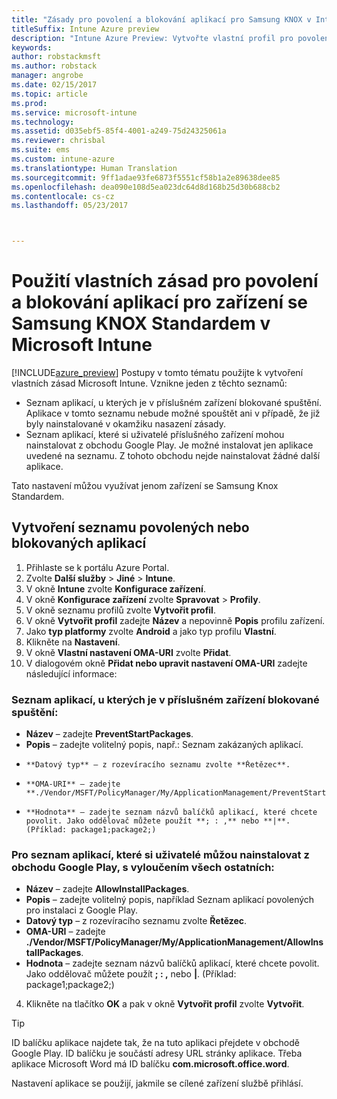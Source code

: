 ```yaml
---
title: "Zásady pro povolení a blokování aplikací pro Samsung KNOX v Intune"
titleSuffix: Intune Azure preview
description: "Intune Azure Preview: Vytvořte vlastní profil pro povolení a blokování aplikací pro zařízení se Samsung Knox Standardem."
keywords: 
author: robstackmsft
ms.author: robstack
manager: angrobe
ms.date: 02/15/2017
ms.topic: article
ms.prod: 
ms.service: microsoft-intune
ms.technology: 
ms.assetid: d035ebf5-85f4-4001-a249-75d24325061a
ms.reviewer: chrisbal
ms.suite: ems
ms.custom: intune-azure
ms.translationtype: Human Translation
ms.sourcegitcommit: 9ff1adae93fe6873f5551cf58b1a2e89638dee85
ms.openlocfilehash: dea090e108d5ea023dc64d8d168b25d30b688cb2
ms.contentlocale: cs-cz
ms.lasthandoff: 05/23/2017



---
```

# <a name="use-custom-policies-to-allow-and-block-apps-for-samsung-knox-standard-devices-in-microsoft-intune"></a>Použití vlastních zásad pro povolení a blokování aplikací pro zařízení se Samsung KNOX Standardem v Microsoft Intune
[!INCLUDE[azure_preview](./includes/azure_preview.md)] Postupy v tomto tématu použijte k vytvoření vlastních zásad Microsoft Intune. Vznikne jeden z těchto seznamů:

- Seznam aplikací, u kterých je v příslušném zařízení blokované spuštění. Aplikace v tomto seznamu nebude možné spouštět ani v případě, že již byly nainstalované v okamžiku nasazení zásady.
- Seznam aplikací, které si uživatelé příslušného zařízení mohou nainstalovat z obchodu Google Play. Je možné instalovat jen aplikace uvedené na seznamu. Z tohoto obchodu nejde nainstalovat žádné další aplikace.

Tato nastavení můžou využívat jenom zařízení se Samsung Knox Standardem.

## <a name="create-an-allowed-or-blocked-app-list"></a>Vytvoření seznamu povolených nebo blokovaných aplikací

1. Přihlaste se k portálu Azure Portal.
2. Zvolte **Další služby** > **Jiné** > **Intune**.
3. V okně **Intune** zvolte **Konfigurace zařízení**.
2. V okně **Konfigurace zařízení** zvolte **Spravovat** > **Profily**.
2. V okně seznamu profilů zvolte **Vytvořit profil**.
3. V okně **Vytvořit profil** zadejte **Název** a nepovinně **Popis** profilu zařízení.
2. Jako **typ platformy** zvolte **Android** a jako typ profilu **Vlastní**.
3. Klikněte na **Nastavení**.
3. V okně **Vlastní nastavení OMA-URI** zvolte **Přidat**.
4. V dialogovém okně **Přidat nebo upravit nastavení OMA-URI** zadejte následující informace:

### <a name="for-a-list-of-apps-that-are-blocked-from-running-on-the-device"></a>Seznam aplikací, u kterých je v příslušném zařízení blokované spuštění:

- **Název** – zadejte **PreventStartPackages**.
- **Popis** – zadejte volitelný popis, např.: Seznam zakázaných aplikací.
-     **Datový typ** – z rozevíracího seznamu zvolte **Řetězec**.
-     **OMA-URI** – zadejte **./Vendor/MSFT/PolicyManager/My/ApplicationManagement/PreventStartPackages**.
-     **Hodnota** – zadejte seznam názvů balíčků aplikací, které chcete povolit. Jako oddělovač můžete použít **; : ,** nebo **|**. (Příklad: package1;package2;)

### <a name="for-a-list-of-apps-that-users-are-allowed-to-install-from-the-google-play-store-while-excluding-all-other-apps"></a>Pro seznam aplikací, které si uživatelé můžou nainstalovat z obchodu Google Play, s vyloučením všech ostatních:
- **Název** – zadejte **AllowInstallPackages**.
- **Popis** – zadejte volitelný popis, například Seznam aplikací povolených pro instalaci z Google Play.
- **Datový typ** – z rozevíracího seznamu zvolte **Řetězec**.
- **OMA-URI** – zadejte **./Vendor/MSFT/PolicyManager/My/ApplicationManagement/AllowInstallPackages**.
- **Hodnota** – zadejte seznam názvů balíčků aplikací, které chcete povolit. Jako oddělovač můžete použít **; : ,** nebo **|**. (Příklad: package1;package2;)

4. Klikněte na tlačítko **OK** a pak v okně **Vytvořit profil** zvolte **Vytvořit**.

>[!TIP]
> ID balíčku aplikace najdete tak, že na tuto aplikaci přejdete v obchodě Google Play. ID balíčku je součástí adresy URL stránky aplikace. Třeba aplikace Microsoft Word má ID balíčku **com.microsoft.office.word**.

Nastavení aplikace se použijí, jakmile se cílené zařízení službě přihlásí.


<!---## Assign the custom profile--->


